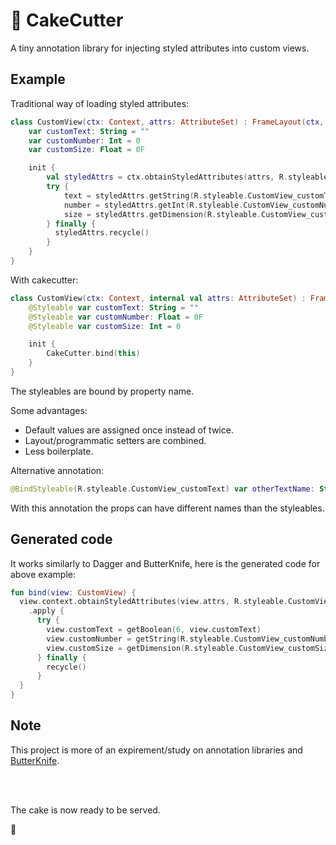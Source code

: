 # 🍰 CakeCutter
A tiny annotation library for injecting styled attributes into custom views.

## Example
Traditional way of loading styled attributes:
```kotlin
class CustomView(ctx: Context, attrs: AttributeSet) : FrameLayout(ctx, attrs) {
    var customText: String = ""
    var customNumber: Int = 0
    var customSize: Float = 0F

    init {
        val styledAttrs = ctx.obtainStyledAttributes(attrs, R.styleable.CustomView)
        try {
            text = styledAttrs.getString(R.styleable.CustomView_customText) ?: text
            number = styledAttrs.getInt(R.styleable.CustomView_customNumber, number)
            size = styledAttrs.getDimension(R.styleable.CustomView_customSize, size)
        } finally {
          styledAttrs.recycle()
        }
    }
}
```

With cakecutter:
```kotlin
class CustomView(ctx: Context, internal val attrs: AttributeSet) : FrameLayout(ctx, attrs) {
    @Styleable var customText: String = ""
    @Styleable var customNumber: Float = 0F
    @Styleable var customSize: Int = 0

    init {
        CakeCutter.bind(this)
    }
}
```
The styleables are bound by property name.

Some advantages:
* Default values are assigned once instead of twice.
* Layout/programmatic setters are combined.
* Less boilerplate.

Alternative annotation:
```kotlin
@BindStyleable(R.styleable.CustomView_customText) var otherTextName: String = ""
```
With this annotation the props can have different names than the styleables.


## Generated code
It works similarly to Dagger and ButterKnife, here is the generated code for above example:
```kotlin
fun bind(view: CustomView) {
  view.context.obtainStyledAttributes(view.attrs, R.styleable.CustomView)
    .apply {
      try {
        view.customText = getBoolean(6, view.customText)
        view.customNumber = getString(R.styleable.CustomView_customNumber) ?: view.customNumber
        view.customSize = getDimension(R.styleable.CustomView_customSize, view.customSize)
      } finally {
        recycle()
      }
  }
}
```


## Note
This project is more of an expirement/study on annotation libraries and [ButterKnife](https://github.com/JakeWharton/butterknife).

<br>
<br>


The cake is now ready to be served.

🍰

